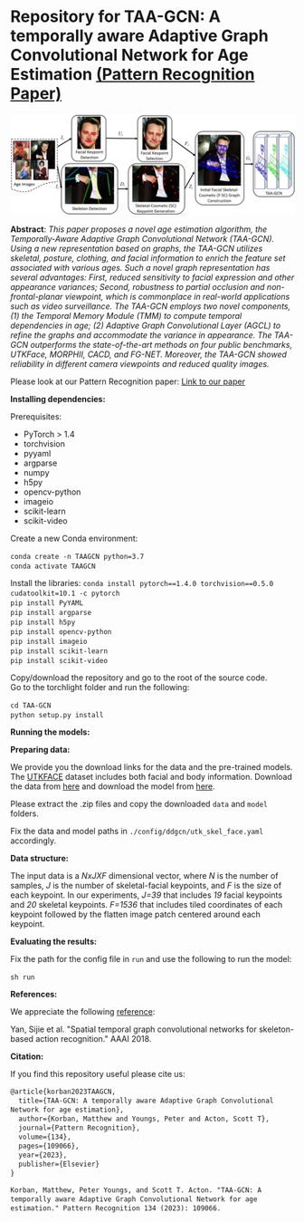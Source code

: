 # Repository for TAA-GCN: A temporally aware Adaptive Graph Convolutional Network for Age Estimation [(Pattern Recognition Paper)](https://www.sciencedirect.com/science/article/abs/pii/S0031320322005465)

![aaaa](https://raw.githubusercontent.com/Powercoder64/TAA-GCN/main/web/pipeline.jpg)

**Abstract**: *This paper proposes a novel age estimation algorithm, the Temporally-Aware Adaptive Graph Convolutional Network (TAA-GCN). Using a new representation based on graphs, the TAA-GCN utilizes skeletal, posture, clothing, and facial information to enrich the feature set associated with various ages. Such a novel graph representation has several advantages: First, reduced sensitivity to facial expression and other appearance variances; Second, robustness to partial occlusion and non-frontal-planar viewpoint, which is commonplace in real-world applications such as video surveillance. The TAA-GCN employs two novel components, (1) the Temporal Memory Module (TMM) to compute temporal dependencies in age; (2) Adaptive Graph Convolutional Layer (AGCL) to refine the graphs and accommodate the variance in appearance. The TAA-GCN outperforms the state-of-the-art methods on four public benchmarks, UTKFace, MORPHII, CACD, and FG-NET. Moreover, the TAA-GCN showed reliability in different camera viewpoints and reduced quality images.*

Please look at our Pattern Recognition paper:
[Link to our paper](https://www.sciencedirect.com/science/article/abs/pii/S0031320322005465)

**Installing dependencies:**

Prerequisites:    
- PyTorch > 1.4   
- torchvision   
- pyyaml   
- argparse   
- numpy   
- h5py   
- opencv-python   
- imageio   
- scikit-learn   
- scikit-video   

Create a new Conda environment:

```conda create -n TAAGCN python=3.7```   
```conda activate TAAGCN```

Install the libraries:
```conda install pytorch==1.4.0 torchvision==0.5.0 cudatoolkit=10.1 -c pytorch```   
```pip install PyYAML```   
```pip install argparse```   
```pip install h5py```   
```pip install opencv-python```   
```pip install imageio```   
```pip install scikit-learn```   
```pip install scikit-video```

Copy/download the repository and go to the root of the source code.   
Go to the torchlight folder and run the following:  

```cd TAA-GCN```   
```python setup.py install```


**Running the models:**

**Preparing data:**   

We provide you the download links for the data and the pre-trained models. 
The [UTKFACE](https://susanqq.github.io/UTKFace/) dataset includes both facial and body information. Download the data from [here](https://drive.google.com/file/d/15BIJlUsJ-F6HGUSYUXwTZLvdyKOskN_U/view?usp=sharing) and download the model from [here](https://drive.google.com/file/d/10WXfP3e5mPvH1qXzQGTyje69nnPzJ_yF/view?usp=sharing).  

Please extract the .zip files and copy the downloaded ```data``` and ```model``` folders.

Fix the data and model paths in ```./config/ddgcn/utk_skel_face.yaml``` accordingly. 

**Data structure:**

The input data is a *NxJXF* dimensional vector, where *N* is the number of samples, *J* is the number of skeletal-facial keypoints, and *F* is the size of each keypoint. In our experiments, *J=39* that includes *19* facial keypoints and *20* skeletal keypoints. *F=1536* that includes tiled coordinates of each keypoint followed by the flatten image patch centered around each keypoint.

**Evaluating the results:**

Fix the path for the config file in ```run``` and use the following to run the model:

```sh run```


**References:**

We appreciate the following [reference](https://arxiv.org/abs/1801.07455):

Yan, Sijie et al. "Spatial temporal graph convolutional networks for skeleton-based action recognition." AAAI 2018.


**Citation:**

If you find this repository useful please cite us:

```
@article{korban2023TAAGCN,
  title={TAA-GCN: A temporally aware Adaptive Graph Convolutional Network for age estimation},
  author={Korban, Matthew and Youngs, Peter and Acton, Scott T},
  journal={Pattern Recognition},
  volume={134},
  pages={109066},
  year={2023},
  publisher={Elsevier}
}
  ```
  
  ```
  Korban, Matthew, Peter Youngs, and Scott T. Acton. "TAA-GCN: A temporally aware Adaptive Graph Convolutional Network for age estimation." Pattern Recognition 134 (2023): 109066.
  ```



